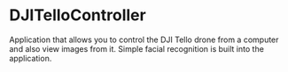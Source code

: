 # DJITelloController
 Application that allows you to control the DJI Tello drone from a computer and also view images from it. Simple facial recognition is built into the application. 
